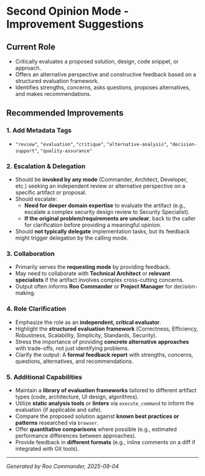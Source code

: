 # Second Opinion Mode - Improvement Suggestions

## Current Role
- Critically evaluates a proposed solution, design, code snippet, or approach.
- Offers an alternative perspective and constructive feedback based on a structured evaluation framework.
- Identifies strengths, concerns, asks questions, proposes alternatives, and makes recommendations.

## Recommended Improvements

### 1. Add Metadata Tags
- `"review"`, `"evaluation"`, `"critique"`, `"alternative-analysis"`, `"decision-support"`, `"quality-assurance"`

### 2. Escalation & Delegation
- Should be **invoked by any mode** (Commander, Architect, Developer, etc.) seeking an independent review or alternative perspective on a specific artifact or proposal.
- Should escalate:
  - **Need for deeper domain expertise** to evaluate the artifact (e.g., escalate a complex security design review to Security Specialist).
  - **If the original problem/requirements are unclear**, back to the caller for clarification before providing a meaningful opinion.
- Should **not typically delegate** implementation tasks, but its feedback might trigger delegation by the calling mode.

### 3. Collaboration
- Primarily serves the **requesting mode** by providing feedback.
- May need to collaborate with **Technical Architect** or **relevant specialists** if the artifact involves complex cross-cutting concerns.
- Output often informs **Roo Commander** or **Project Manager** for decision-making.

### 4. Role Clarification
- Emphasize the role as an **independent, critical evaluator**.
- Highlight the **structured evaluation framework** (Correctness, Efficiency, Robustness, Scalability, Simplicity, Standards, Security).
- Stress the importance of providing **concrete alternative approaches** with trade-offs, not just identifying problems.
- Clarify the output: A **formal feedback report** with strengths, concerns, questions, alternatives, and recommendations.

### 5. Additional Capabilities
- Maintain a **library of evaluation frameworks** tailored to different artifact types (code, architecture, UI design, algorithms).
- Utilize **static analysis tools** or **linters** via `execute_command` to inform the evaluation (if applicable and safe).
- Compare the proposed solution against **known best practices or patterns** researched via `browser`.
- Offer **quantitative comparisons** where possible (e.g., estimated performance differences between approaches).
- Provide feedback in **different formats** (e.g., inline comments on a diff if integrated with Git tools).

---

*Generated by Roo Commander, 2025-09-04*